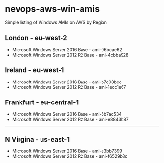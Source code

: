 # nevops-aws-win-amis
Simple listing of Windows AMIs on AWS by Region

## London - eu-west-2
* Microsoft Windows Server 2016 Base - ami-06bcae62
* Microsoft Windows Server 2012 R2 Base - ami-4cbba928

## Ireland - eu-west-1
* Microsoft Windows Server 2016 Base - ami-b7e93bce
* Microsoft Windows Server 2012 R2 Base - ami-1ecc1e67

## Frankfurt - eu-central-1
* Microsoft Windows Server 2016 Base - ami-5b7ac534
* Microsoft Windows Server 2012 R2 Base - ami-e8843b87
***

## N Virgina - us-east-1
* Microsoft Windows Server 2016 Base - ami-e3bb7399
* Microsoft Windows Server 2012 R2 Base - ami-f6529b8c

